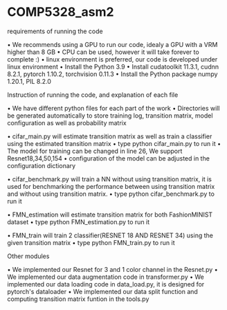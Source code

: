 # COMP5328_asm2



requirements of running the code

• We recommends using a GPU to run our code, idealy a GPU with a VRM higher than 8 GB
• CPU can be used, however it will take forever to complete :)
• linux environment is preferred, our code is developed under linux environment
• Install the Python 3.9
• Install cudatoolkit 11.3.1, cudnn 8.2.1, pytorch 1.10.2, torchvision 0.11.3
• Install the Python package numpy 1.20.1, PIL 8.2.0



Instruction of running the code, and explanation of each file

• We have different python files for each part of the work
• Directories will be generated automatically to store training log, transition matrix, model configuration as well as probability matrix

• cifar_main.py will estimate transition matrix as well as train a classifier using the estimated transition matrix
    • type python cifar_main.py to run it
    • The model for training can be changed in line 26, We support Resnet18,34,50,154
    • configuration of the model can be adjusted in the configuration dictionary

• cifar_benchmark.py will train a NN without using transition matrix, it is used for benchmarking the performance between using transition matrix and without using transition matrix.
    • type python cifar_benchmark.py to run it

• FMN_estimation will estimate transition matrix for both FashionMINIST dataset
    • type python FMN_estimation.py to run it

• FMN_train will train 2 classifier(RESNET 18 AND RESNET 34) using the given transition matrix
    • type python FMN_train.py to run it


Other modules

• We implemented our Resnet for 3 and 1 color channel in the Resnet.py
• We implemented our data augmentation code in transformer.py 
• We implemented our data loading code in data_load.py, it is designed for pytorch's dataloader
• We implemented our data split function and computing transition matrix funtion in the tools.py
